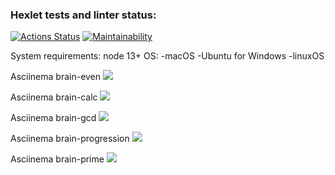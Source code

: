 ### Hexlet tests and linter status:
[![Actions Status](https://github.com/AndreyCurious/frontend-project-44/workflows/hexlet-check/badge.svg)](https://github.com/AndreyCurious/frontend-project-44/actions)
[![Maintainability](https://api.codeclimate.com/v1/badges/f3e3b061588284463d8d/maintainability)](https://codeclimate.com/github/AndreyCurious/frontend-project-44/maintainability)

System requirements:
node 13+
OS: -macOS
    -Ubuntu for Windows
    -linuxOS

Asciinema brain-even
<a href="https://asciinema.org/a/HeKlTIWhcFXZD6wJSrLHYSeq0" target="_blank"><img src="https://asciinema.org/a/HeKlTIWhcFXZD6wJSrLHYSeq0.svg" /></a>

Asciinema brain-calc
<a href="https://asciinema.org/a/ibikJwwJGOAaswNL2KTw2sf5r" target="_blank"><img src="https://asciinema.org/a/ibikJwwJGOAaswNL2KTw2sf5r.svg" /></a>

Asciinema brain-gcd
<a href="https://asciinema.org/a/5L349WysskapQyz8Ya9RrPLBu" target="_blank"><img src="https://asciinema.org/a/5L349WysskapQyz8Ya9RrPLBu.svg" /></a>

Asciinema brain-progression
<a href="https://asciinema.org/a/TUHKQpJKKqrt8PTN23M9gwqjw" target="_blank"><img src="https://asciinema.org/a/TUHKQpJKKqrt8PTN23M9gwqjw.svg" /></a>

Asciinema brain-prime
<a href="https://asciinema.org/a/oY1Sv3dk7Wjlgb7tgfyW1M7rs" target="_blank"><img src="https://asciinema.org/a/oY1Sv3dk7Wjlgb7tgfyW1M7rs.svg" /></a>